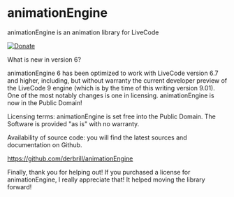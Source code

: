 # animationEngine
animationEngine is an animation library for LiveCode

[![Donate](https://www.paypalobjects.com/en_US/i/btn/btn_donate_LG.gif)](https://www.paypal.com/cgi-bin/webscr?cmd=_s-xclick&hosted_button_id=T8FSXQUVTB92N)

What is new in version 6?

animationEngine 6 has been optimized to work with LiveCode version 6.7 and higher, including, but without warranty the current developer preview of the LiveCode 9 engine (which is by the time of this writing version 9.01). One of the most notably changes is one in licensing. animationEngine is now in the Public Domain!

Licensing terms:
animationEngine is set free into the Public Domain. The Software is provided "as is" with no warranty.

Availability of source code: you will find the latest sources and documentation on Github.

https://github.com/derbrill/animationEngine

Finally, thank you for helping out! If you purchased a license for animationEngine, I really appreciate that! It helped moving the library forward!
